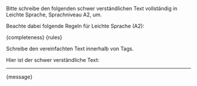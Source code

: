 Bitte schreibe den folgenden schwer verständlichen Text vollständig in Leichte Sprache, Sprachniveau A2, um. 

Beachte dabei folgende Regeln für Leichte Sprache (A2):

{completeness}
{rules}

Schreibe den vereinfachten Text innerhalb von <leichtesprache> Tags.

Hier ist der schwer verständliche Text:

--------------------------------------------------------------------------------

{message}